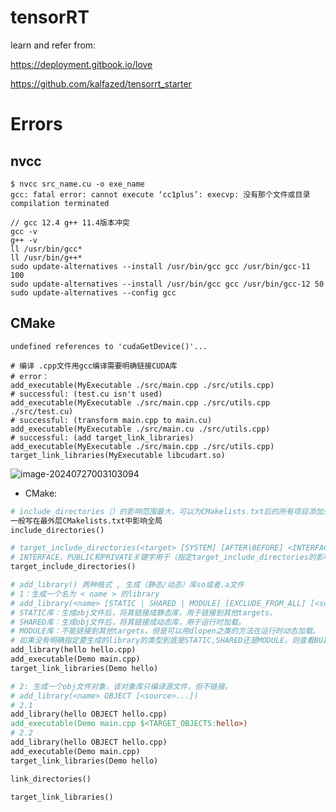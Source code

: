 # tensorRT

learn and refer from:

https://deployment.gitbook.io/love

https://github.com/kalfazed/tensorrt_starter

# Errors

## nvcc

```
$ nvcc src_name.cu -o exe_name
gcc: fatal error: cannot execute ‘cc1plus’: execvp: 没有那个文件或目录
compilation terminated
```

```shell
// gcc 12.4 g++ 11.4版本冲突
gcc -v
g++ -v
ll /usr/bin/gcc*
ll /usr/bin/g++*
sudo update-alternatives --install /usr/bin/gcc gcc /usr/bin/gcc-11 100
sudo update-alternatives --install /usr/bin/gcc gcc /usr/bin/gcc-12 50
sudo update-alternatives --config gcc
```
## CMake

```
undefined references to 'cudaGetDevice()'...
```
```shell
# 编译 .cpp文件用gcc编译需要明确链接CUDA库
# error：
add_executable(MyExecutable ./src/main.cpp ./src/utils.cpp)
# successful: (test.cu isn't used)
add_executable(MyExecutable ./src/main.cpp ./src/utils.cpp ./src/test.cu)
# successful: (transform main.cpp to main.cu)
add_executable(MyExecutable ./src/main.cu ./src/utils.cpp)
# successful: (add target_link_libraries)
add_executable(MyExecutable ./src/main.cpp ./src/utils.cpp)
target_link_libraries(MyExecutable libcudart.so)
```

![image-20240727003103094](/home/stoair/.config/Typora/typora-user-images/image-20240727003103094.png)
- CMake:
```makefile
# include_directories（）的影响范围最大，可以为CMakelists.txt后的所有项目添加头文件目录
一般写在最外层CMakelists.txt中影响全局
include_directories()
```
```makefile
# target_include_directories(<target> [SYSTEM] [AFTER|BEFORE] <INTERFACE|PUBLIC|PRIVATE> [items1...] [<INTERFACE|PUBLIC|PRIVATE> [items2...] ...])
# INTERFACE、PUBLIC和PRIVATE关键字用于（指定target_include_directories的影响范围）
target_include_directories()
```
```makefile
# add_library() 两种格式 , 生成（静态/动态）库so或者.a文件
# 1：生成一个名为 < name > 的library
# add_library(<name> [STATIC | SHARED | MODULE] [EXCLUDE_FROM_ALL] [<source>...]
# STATIC库：生成obj文件后，将其链接成静态库，用于链接到其他targets。
# SHARED库：生成obj文件后，将其链接成动态库，用于运行时加载。
# MODULE库：不能链接到其他targets，但是可以用dlopen之类的方法在运行时动态加载。
# 如果没有明确指定要生成的library的类型到底是STATIC,SHARED还是MODULE。则查看BUILD_SHARED_LIBS变量，如果值为ON，则默认是SHARED，否则默认STATIC。
add_library(hello hello.cpp)
add_executable(Demo main.cpp)
target_link_libraries(Demo hello)

# 2: 生成一个obj文件对象，该对象库只编译源文件，但不链接。
# add_library(<name> OBJECT [<source>...])
# 2.1
add_library(hello OBJECT hello.cpp)
add_executable(Demo main.cpp $<TARGET_OBJECTS:hello>)
# 2.2
add_library(hello OBJECT hello.cpp)
add_executable(Demo main.cpp)
target_link_libraries(Demo hello)
```

```makefile
link_directories()
```
```makefile
target_link_libraries()
```

